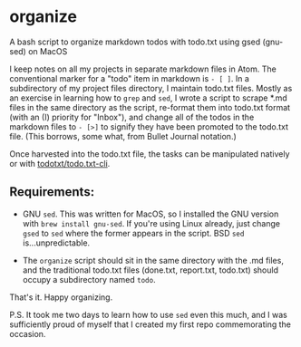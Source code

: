 # organize
A bash script to organize markdown todos with todo.txt using gsed (gnu-sed) on MacOS

I keep notes on all my projects in separate markdown files in Atom.  The conventional marker for a "todo" item in markdown is `- [ ]`.  In a subdirectory of my project files directory, I maintain todo.txt files.  Mostly as an exercise in learning how to `grep` and `sed`, I wrote a script to scrape *.md files in the same directory as the script, re-format them into todo.txt format (with an (I) priority for "Inbox"), and change all of the todos in the markdown files to `- [>]` to signify they have been promoted to the todo.txt file.  (This borrows, some what, from Bullet Journal notation.)

Once harvested into the todo.txt file, the tasks can be manipulated natively or with [todotxt/todo.txt-cli](https://github.com/todotxt/todo.txt-cli).

## Requirements:

- GNU `sed`.  This was written for MacOS, so I installed the GNU version with `brew install gnu-sed`.  If you're using Linux already, just change `gsed` to `sed` where the former appears in the script.  BSD `sed` is...unpredictable.

- The `organize` script should sit in the same directory with the .md files, and the traditional todo.txt files (done.txt, report.txt, todo.txt) should occupy a subdirectory named `todo`.  

That's it.  Happy organizing.

P.S. It took me two days to learn how to use `sed` even this much, and I was sufficiently proud of myself that I created my first repo commemorating the occasion.
